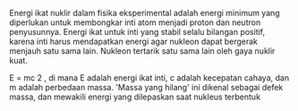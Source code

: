 Energi ikat nuklir dalam fisika eksperimental adalah energi minimum yang diperlukan untuk membongkar inti atom menjadi proton dan neutron penyusunnya. Energi ikat untuk inti yang stabil selalu bilangan positif, karena inti harus mendapatkan energi agar nukleon dapat bergerak menjauh satu sama lain. Nukleon tertarik satu sama lain oleh gaya nuklir kuat.

E = mc 2 , di mana E adalah energi ikat inti, c adalah kecepatan cahaya, dan m adalah perbedaan massa. 'Massa yang hilang' ini dikenal sebagai defek massa, dan mewakili energi yang dilepaskan saat nukleus terbentuk